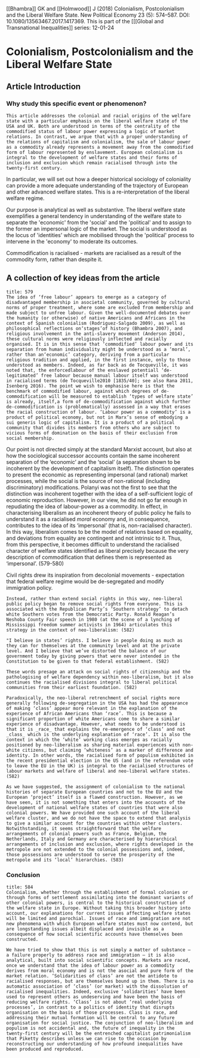 [[Bhambra]] GK and [[Holmwood]] J (2018) Colonialism, Postcolonialism and the Liberal Welfare State. New Political Economy 23 (5): 574–587. DOI: 10.1080/13563467.2017.1417369.
This is part of the [[[Global and Transnational Inequalities]] series:
12-01-24

# Colonialism, Postcolonialism and the Liberal Welfare State

## Article Introduction
### Why study this specific event or phenomenon?

```ad-abstract
This article addresses the colonial and racial origins of the welfare state with a particular emphasis on the liberal welfare state of the USA and UK. Both are understood in terms of the centrality of the commodified status of labour power expressing a logic of market relations. In contrast, we argue that with a proper understanding of the relations of capitalism and colonialism, the sale of labour power as a commodity already represents a movement away from the commodified form of labour represented by enslavement. European colonialism is integral to the development of welfare states and their forms of inclusion and exclusion which remain racialised through into the twenty-first century.
```

In particular, we will set out how a deeper historical sociology of coloniality can provide a more adequate understanding of the trajectory of European and other advanced welfare states. This is a re-interpretation of the liberal welfare regime.

Our purpose is analytical as well as substantive. The liberal welfare state exemplifies a general tendency in understanding of the welfare state to separate the 'economic' from the 'social' and the 'political' and to assign to the former an impersonal logic of the market. The social is understood as the locus of 'identities' which are mobilised through the 'political' process to intervene in the 'economy' to moderate its outcomes.

Commodification is racialised - markets are racialised as a result of the commodity form, rather than despite it.

## A collection of key ideas from the article

```ad-quote
title: 579
The idea of ‘free labour’ appears to emerge as a category of disadvantaged membership in asocietal community, governed by cultural norms of proper treatment, where some are excluded from membership and made subject to unfree labour. Given the well-documented debates over the humanity (or otherwise) of native Americans and Africans in the context of Spanish colonialism (Rodriguez-Salgado 2009), as well as philosophical reflections on‘stages’of history (Bhambra 2007), and religious involvement in the anti-slavery movement (Anderson 2014), these cultural norms were religiously inflected and racially organised. It is in this sense that ‘commodified’ labour power and its separation from human individuality might be understood as a ‘moral’, rather than an‘economic’ category, deriving from a particular religious tradition and applied, in the first instance, only to those understood as members. Indeed, as far back as de Tocqueville, it was noted that, the enforcedlabour of the enslaved potentiall ‘de-legitimated’ free labour because manual labour itself was understood in racialised terms (de Tocqueville2010 [1835/40]; see also Rana 2011, Isenberg 2016). The point we wish to emphasise here is that the benchmark of commodified labour, against which degrees of de-commodification will be measured to establish ‘types of welfare state’ is already, itself,a form of de-commodification against which further de-commodification is (problematically) assessed in a way that erases the racial construction of labour. ‘Labour power as a commodity’ is a product of political economy, but not in Marx’s sense of embodying a sui generis logic of capitalism. It is a product of a political community that divides its members from others who are subject to vicious forms of domination on the basis of their exclusion from social membership.

```


Our point is not directed simply at the standard Marxist account, but also at how the sociological successor accounts contain the same incoherent separation of the ‘economic’ and the ‘social’ (a separation shown to be incoherent by the development of capitalism itself). The distinction operates to present the economic as representing impersonal (and rational) market processes, while the social is the source of non-rational (including discriminatory) modifications. Polanyi was not the first to see that the distinction was incoherent together with the idea of a self-sufficient logic of economic reproduction. However, in our view, he did not go far enough in repudiating the idea of labour-power as a commodity. In effect, in characterising liberalism as an incoherent theory of public policy he fails to understand it as a racialised _moral_ economy and, in consequence, contributes to the idea of its ‘impersonal’ (that is, non-racialised character). In this way, liberalism comes to be the model of relations based on equality, and deviations from equality are contingent and not intrinsic to it. Thus, from this perspective, it becomes difficult to understand the racialised character of welfare states identified as liberal precisely because the very description of commodification that defines them is represented as ‘impersonal’. (579-580)

Civil rights drew its inspiration from decolonial movements - expectation that federal welfare regime would be de-segregated and modify immigration policy.

```ad-quote
Instead, rather than extend social rights in this way, neo-liberal public policy began to remove social rights from everyone. This is associated with the Republican Party’s ‘Southern strategy’ to detach white Southern votes from the Democratic Party. Ronald Reagan’s Neshoba County Fair speech in 1980 (at the scene of a lynching of Mississippi freedom summer activists in 1964) articulates this strategy in the context of neo-liberalism: (582)

"I believe in states’ rights. I believe in people doing as much as they can for themselves at the community level and at the private level. And I believe that we’ve distorted the balance of our government today by giving powers that were never intended in the Constitution to be given to that federal establishment. (582)

These words presage an attack on social rights of citizenship and the pathologising of welfare dependency within neo-liberalism, but it also continues the racialised divisions integral to liberal political communities from their earliest foundation. (582)

Paradoxically, the neo-liberal retrenchment of social rights more generally following de-segregation in the USA has had the appearance of making ‘class’ appear more relevant in the explanation of the experience of African Americans than ‘race’. This is because a significant proportion of white Americans come to share a similar experience of disadvantage. However, what needs to be understood is that it is _race_ that explains the re-emergence of ‘class’ and not _class_ which is the underlying explanation of ‘race’. It is also the context in which the ‘white’ working class emerges as racially positioned by neo-liberalism as sharing material experiences with non-white citizens, but claiming ‘whiteness’ as a marker of difference and identity. In other words, the racialised form of populism exhibited in the recent presidential election in the US (and in the referendum vote to leave the EU in the UK) is integral to the racialised structures of labour markets and welfare of liberal and neo-liberal welfare states. (582)

As we have suggested, the assignment of colonialism to the national histories of separate European countries and not to the EU and the European ‘project’ itself is a flawed construction. However, as we have seen, it is not something that enters into the accounts of the development of national welfare states of countries that were also colonial powers. We have provided one such account of the liberal welfare cluster, and we do not have the space to extend that analysis to give a similar account for the countries within other clusters. Notwithstanding, it seems straightforward that the welfare arrangements of colonial powers such as France, Belgium, the Netherlands, Italy and Germany are characterised by hierarchical arrangements of inclusion and exclusion, where rights developed in the metropole are not extended to the colonial possessions and, indeed, those possessions are understood to serve the prosperity of the metropole and its ‘local’ hierarchies. (583) 
```


### Conclusion

```ad-tldr
title: 584
Colonialism, whether through the establishment of formal colonies or through forms of settlement assimilating into the dominant variants of other colonial powers, is central to the historical construction of the welfare state in Europe. Without taking this broader history into account, our explanations for current issues affecting welfare states will be limited and parochial. Issues of race and immigration are not new phenomena with which European welfare states must now contend, but are longstanding issues albeit displaced and invisible as a consequence of how social scientific accounts have themselves been constructed.

We have tried to show that this is not simply a matter of substance – a failure properly to address race and immigration – it is also analytical, built into social scientific concepts. Markets are raced, once we understand that the idea of labour power as a commodity derives from moral economy and is not the asocial and pure form of the market relation. ‘Solidarities of class’ are not the antidote to racialised responses, but are themselves bound up in them. There is no automatic association of ‘class’ (or market) with the dissolution of racialised inequalities. Indeed, exclusive ‘solidarities’ have been used to represent others as undeserving and have been the basis of reducing welfare rights. ‘Class’ is not about ‘real underlying processes’, in contrast to a politics of identity that disrupts organisation on the basis of those processes. Class is race, and addressing their mutual formation will be central to any future organisation for social justice. The conjunction of neo-liberalism and populism is not accidental and, the future of inequality in the twenty-first century will be the entrenched capitalist patrimonialism that Piketty describes unless we can rise to the occasion by reconstructing our understanding of how profound inequalities have been produced and reproduced.
```
